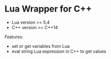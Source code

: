 # Lua Wrapper for C++

* Lua version >= 5.4
* C++ version >= C++14

Features:
* set or get variables from Lua
* eval string Lua expression in C++ to get values

